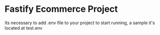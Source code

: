 # Fastify Ecommerce Project

Its necessary to add .env file to your project to start running, a sample it's located at test.env